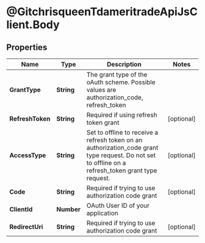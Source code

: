 # @GitchrisqueenTdameritradeApiJsClient.Body

## Properties
Name | Type | Description | Notes
------------ | ------------- | ------------- | -------------
**GrantType** | **String** | The grant type of the oAuth scheme. Possible values are authorization_code, refresh_token | 
**RefreshToken** | **String** | Required if using refresh token grant | [optional] 
**AccessType** | **String** | Set to offline to receive a refresh token on an authorization_code grant type request. Do not set to offline on a refresh_token grant type request. | [optional] 
**Code** | **String** | Required if trying to use authorization code grant | [optional] 
**ClientId** | **Number** | OAuth User ID of your application | 
**RedirectUri** | **String** | Required if trying to use authorization code grant | [optional] 
